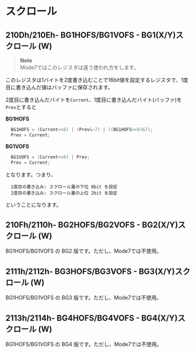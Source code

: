 # スクロール

## 210Dh/210Eh- BG1HOFS/BG1VOFS - BG1(X/Y)スクロール (W)

> **Note**  
> Mode7ではこのレジスタは違う使われ方をします。

このレジスタは1バイトを2度書き込むことで16bit値を設定するレジスタで、1度目に書き込んだ値はバッファに保存されます。

2度目に書き込んだバイトを`Current`、1度目に書き込んだバイト(バッファ)を`Prev`とすると

**BG1HOFS**

```c
  BG1HOFS = (Current<<8) | (Prev&~7) | ((BG1HOFS>>8)&7);
  Prev = Current;
```

**BG1VOFS**

```c
  BG1VOFS = (Current<<8) | Prev;
  Prev = Current;
```

となります。つまり、

```
  1度目の書き込み: スクロール量の下位 8bit を設定
  2度目の書き込み: スクロール量の上位 2bit を設定
```

ということになります。

## 210Fh/2110h- BG2HOFS/BG2VOFS - BG2(X/Y)スクロール (W)

BG1HOFS/BG1VOFS の BG2 版です。ただし、Mode7では不使用。

## 2111h/2112h- BG3HOFS/BG3VOFS - BG3(X/Y)スクロール (W)

BG1HOFS/BG1VOFS の BG3 版です。ただし、Mode7では不使用。

## 2113h/2114h- BG4HOFS/BG4VOFS - BG4(X/Y)スクロール (W)

BG1HOFS/BG1VOFS の BG4 版です。ただし、Mode7では不使用。

